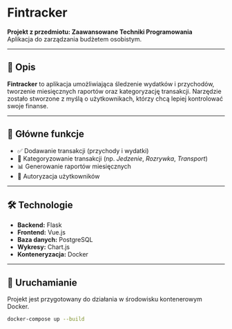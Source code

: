 # Fintracker

**Projekt z przedmiotu: Zaawansowane Techniki Programowania**  
Aplikacja do zarządzania budżetem osobistym.

---

## 📌 Opis

**Fintracker** to aplikacja umożliwiająca śledzenie wydatków i przychodów, tworzenie miesięcznych raportów oraz kategoryzację transakcji. Narzędzie zostało stworzone z myślą o użytkownikach, którzy chcą lepiej kontrolować swoje finanse.

---

## 🧩 Główne funkcje

- ✅ Dodawanie transakcji (przychody i wydatki)  
- 📂 Kategoryzowanie transakcji (np. *Jedzenie*, *Rozrywka*, *Transport*)  
- 📊 Generowanie raportów miesięcznych  
- 🔐 Autoryzacja użytkowników  

---

## 🛠️ Technologie

- **Backend:** Flask  
- **Frontend:** Vue.js  
- **Baza danych:** PostgreSQL  
- **Wykresy:** Chart.js  
- **Konteneryzacja:** Docker  

---

## 🚀 Uruchamianie

Projekt jest przygotowany do działania w środowisku kontenerowym Docker.

```bash
docker-compose up --build
